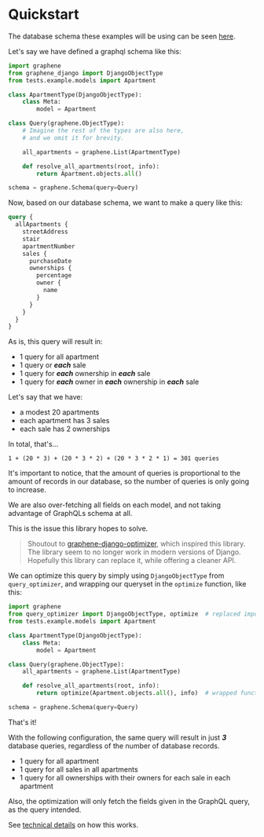 # Quickstart

The database schema these examples will be using can be seen [here][schema].

Let's say we have defined a graphql schema like this:

```python
import graphene
from graphene_django import DjangoObjectType
from tests.example.models import Apartment

class ApartmentType(DjangoObjectType):
    class Meta:
        model = Apartment

class Query(graphene.ObjectType):
    # Imagine the rest of the types are also here,
    # and we omit it for brevity.

    all_apartments = graphene.List(ApartmentType)

    def resolve_all_apartments(root, info):
        return Apartment.objects.all()

schema = graphene.Schema(query=Query)
```

Now, based on our database schema, we want to make a query like this:

```graphql
query {
  allApartments {
    streetAddress
    stair
    apartmentNumber
    sales {
      purchaseDate
      ownerships {
        percentage
        owner {
          name
        }
      }
    }
  }
}
```

As is, this query will result in:

- 1 query for all apartment
- 1 query or _**each**_ sale
- 1 query for _**each**_ ownership in _**each**_ sale
- 1 query for _**each**_ owner in _**each**_ ownership in _**each**_ sale

Let's say that we have:

- a modest 20 apartments
- each apartment has 3 sales
- each sale has 2 ownerships

In total, that's...

```
1 + (20 * 3) + (20 * 3 * 2) + (20 * 3 * 2 * 1) = 301 queries
```

It's important to notice, that the amount of queries is proportional to the
amount of records in our database, so the number of queries is only going to increase.

We are also over-fetching all fields on each model, and not taking advantage of
GraphQLs schema at all.

This is the issue this library hopes to solve.

> Shoutout to [graphene-django-optimizer][prev], which inspired this library.
> The library seem to no longer work in modern versions of Django.
> Hopefully this library can replace it, while offering a cleaner API.

We can optimize this query by simply using `DjangoObjectType` from `query_optimizer`,
and wrapping our queryset in the `optimize` function, like this:

```python
import graphene
from query_optimizer import DjangoObjectType, optimize  # replaced imports
from tests.example.models import Apartment

class ApartmentType(DjangoObjectType):
    class Meta:
        model = Apartment

class Query(graphene.ObjectType):
    all_apartments = graphene.List(ApartmentType)

    def resolve_all_apartments(root, info):
        return optimize(Apartment.objects.all(), info)  # wrapped function

schema = graphene.Schema(query=Query)
```

That's it!

With the following configuration, the same query will result in
just _**3**_ database queries, regardless of the number of database records.

- 1 query for all apartment
- 1 query for all sales in all apartments
- 1 query for all ownerships with their owners for each sale in each apartment

Also, the optimization will only fetch the fields given in the GraphQL query,
as the query intended.

See [technical details] on how this works.


[schema]: https://github.com/MrThearMan/graphene-django-query-optimizer/blob/main/tests/example/models.py
[prev]: https://github.com/tfoxy/graphene-django-optimizer
[only]: https://docs.djangoproject.com/en/dev/ref/models/querysets/#only
[technical details]: /technical/
